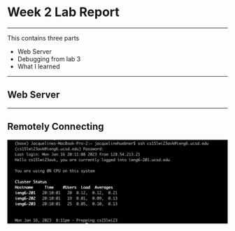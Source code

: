 # Week 2 Lab Report
---

This contains three parts

* Web Server
* Debugging from lab 3
* What I learned
---

## Web Server

---

## Remotely Connecting
![Image](lab1LogIn.png)
